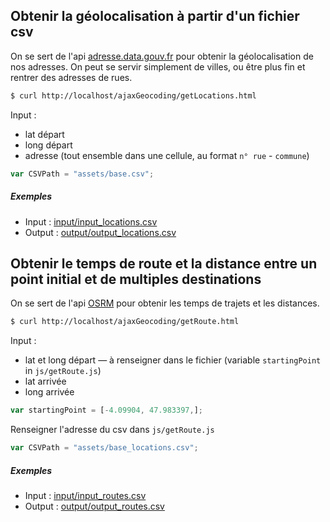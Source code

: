 ## Obtenir la géolocalisation à partir d'un fichier csv
On se sert de l'api [adresse.data.gouv.fr](https://adresse.data.gouv.fr/api) pour obtenir la géolocalisation de nos adresses. On peut se servir simplement de villes, ou être plus fin et rentrer des adresses de rues.
```bash
$ curl http://localhost/ajaxGeocoding/getLocations.html
```

Input :
- lat départ
- long départ
- adresse (tout ensemble dans une cellule, au format `n° rue` - `commune`)

```js
var CSVPath = "assets/base.csv";
```

##### Exemples
- Input : [input/input_locations.csv](input/input_locations.csv)
- Output : [output/output_locations.csv](output/output_locations.csv)

## Obtenir le temps de route et la distance entre un point initial et de multiples destinations
On se sert de l'api [OSRM](http://project-osrm.org/docs/v5.15.2/api/#general-options) pour obtenir les temps de trajets et les distances.
```bash
$ curl http://localhost/ajaxGeocoding/getRoute.html
```

Input :
- lat et long départ ― à renseigner dans le fichier (variable `startingPoint` in `js/getRoute.js`)
- lat arrivée
- long arrivée

```js
var startingPoint = [-4.09904, 47.983397,];
```

Renseigner l'adresse du csv dans `js/getRoute.js`

```js
var CSVPath = "assets/base_locations.csv";
```

##### Exemples
- Input : [input/input_routes.csv](input/input_routes.csv)
- Output : [output/output_routes.csv](output/output_routes.csv)

